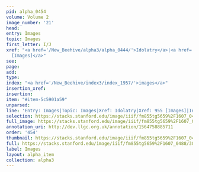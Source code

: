 ```yaml
---
pid: alpha_0454
volume: Volume 2
image_number: '21'
head: 
entry: Images
topic: Images
first_letter: I/J
xref: "<a href='/New_Beehive/alpha3/alpha_0444/'>Idolatry</a>|<a href='/New_Beehive/toc/toc2_178/'>955
  [Images]</a>"
see: 
page: 
add: 
type: 
index: "<a href='/New_Beehive/index3/index_1957/'>images</a>"
insertion_xref: 
insertion: 
item: "#item-5c5901a59"
unparsed: 
line: 'Entry: Images|Topic: Images|Xref: Idolatry|Xref: 955 [Images]|Index: images|#item-5c5901a59'
selection: https://stacks.stanford.edu/image/iiif/fm855tg5659%2F1607_0488/389,3479,3010,562/full/0/default.jpg
full_image: https://stacks.stanford.edu/image/iiif/fm855tg5659%2F1607_0488/full/full/0/default.jpg
annotation_uri: http://dev.llgc.org.uk/annotation/1564758885711
order: '454'
thumbnail: https://stacks.stanford.edu/image/iiif/fm855tg5659%2F1607_0488/389,3479,600,180/250,/0/default.jpg
full: https://stacks.stanford.edu/image/iiif/fm855tg5659%2F1607_0488/389,3479,3010,562/full/0/default.jpg
label: Images
layout: alpha_item
collection: alpha3
---
```

